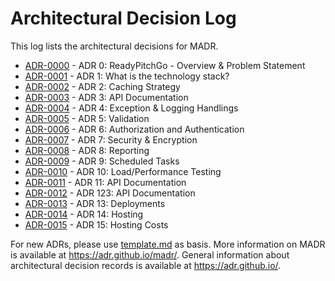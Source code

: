 # Architectural Decision Log

This log lists the architectural decisions for MADR.

<!-- adrlog -- Regenerate the content by using "adr-log -i". You can install it via "npm install -g adr-log" -->

- [ADR-0000](0000-overview-and-problem-statement.md) - ADR 0: ReadyPitchGo - Overview & Problem Statement
- [ADR-0001](0001-what-is-the-technology-stack.md) - ADR 1: What is the technology stack?
- [ADR-0002](0002-caching-strategy.md) - ADR 2: Caching Strategy
- [ADR-0003](0003-api-documentation.md) - ADR 3: API Documentation
- [ADR-0004](0004-expection-and-logging.md) - ADR 4: Exception & Logging Handlings
- [ADR-0005](0005-validation.md) - ADR 5: Validation
- [ADR-0006](0006-authentication-and-authorization.md) - ADR 6: Authorization and Authentication
- [ADR-0007](0007-security-and-encryption.md) - ADR 7: Security & Encryption
- [ADR-0008](0008-reporting.md) - ADR 8: Reporting
- [ADR-0009](0009-scheduled-tasks.md) - ADR 9: Scheduled Tasks
- [ADR-0010](0010-load-and-performance-testing.md) - ADR 10: Load/Performance Testing
- [ADR-0011](0011-unit-and-integration-testing.md) - ADR 11: API Documentation
- [ADR-0012](0012-branching-strategy.md) - ADR 123: API Documentation
- [ADR-0013](0013-deployments.md) - ADR 13: Deployments
- [ADR-0014](0014-hosting.md) - ADR 14: Hosting
- [ADR-0015](0015-estimated-hosting-costs.md) - ADR 15: Hosting Costs

<!-- adrlogstop -->

For new ADRs, please use [template.md](template.md) as basis.
More information on MADR is available at <https://adr.github.io/madr/>.
General information about architectural decision records is available at <https://adr.github.io/>.

